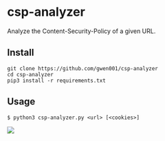 # csp-analyzer

Analyze the Content-Security-Policy of a given URL.

## Install

```
git clone https://github.com/gwen001/csp-analyzer
cd csp-analyzer
pip3 install -r requirements.txt
```

## Usage

```
$ python3 csp-analyzer.py <url> [<cookies>]
```

<img src="https://raw.githubusercontent.com/gwen001/csp-analyzer/main/preview.png" />
